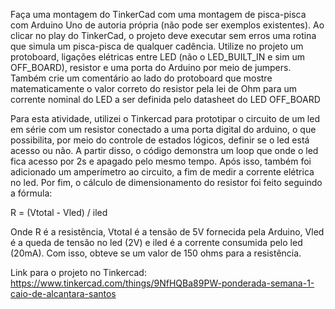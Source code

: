 Faça uma montagem do TinkerCad com uma montagem de pisca-pisca com Arduino Uno de autoria própria (não pode ser exemplos existentes). Ao clicar no play do TinkerCad, o projeto deve executar sem erros uma rotina que simula um pisca-pisca de qualquer cadência. Utilize no projeto um protoboard, ligações elétricas entre LED (não o LED_BUILT_IN e sim um OFF_BOARD), resistor e uma porta do Arduino por meio de jumpers. Também crie um comentário ao lado do protoboard que mostre matematicamente o valor correto do resistor pela lei de Ohm para um corrente nominal do LED a ser definida pelo datasheet do LED OFF_BOARD

Para esta atividade, utilizei o Tinkercad para prototipar o circuito de um led em série com um resistor conectado a uma porta digital do arduino, o que possibilita, por meio do controle de estados lógicos, definir se o led está acesso ou não. A partir disso, o código demonstra um loop que onde o led fica acesso por 2s e apagado pelo mesmo tempo. Após isso, também foi adicionado um amperímetro ao circuito, a fim de medir a corrente elétrica no led. Por fim, o cálculo de dimensionamento do resistor foi feito seguindo a fórmula:

R = (Vtotal - Vled) / iled

Onde R é a resistência, Vtotal é a tensão de 5V fornecida pela Arduino, Vled é a queda de tensão no led (2V) e iled é a corrente consumida pelo led (20mA). Com isso, obteve se um valor de 150 ohms para a resistência.

Link para o projeto no Tinkercad: https://www.tinkercad.com/things/9NfHQBa89PW-ponderada-semana-1-caio-de-alcantara-santos